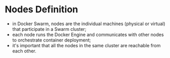 # Nodes Definition

- in Docker Swarm, nodes are the individual machines (physical or virtual) that participate in a Swarm cluster;
- each node runs the Docker Engine and communicates with other nodes to orchestrate container deployment;
- it's important that all the nodes in the same cluster are reachable from each other.

